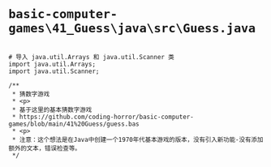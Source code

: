 # `basic-computer-games\41_Guess\java\src\Guess.java`

```

# 导入 java.util.Arrays 和 java.util.Scanner 类
import java.util.Arrays;
import java.util.Scanner;

/**
 * 猜数字游戏
 * <p>
 * 基于这里的基本猜数字游戏
 * https://github.com/coding-horror/basic-computer-games/blob/main/41%20Guess/guess.bas
 * <p>
 * 注意：这个想法是在Java中创建一个1970年代基本游戏的版本，没有引入新功能-没有添加额外的文本，错误检查等。
 */

```